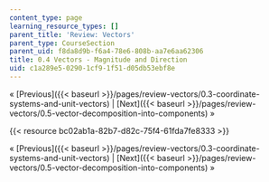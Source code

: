 ```yaml
---
content_type: page
learning_resource_types: []
parent_title: 'Review: Vectors'
parent_type: CourseSection
parent_uid: f8da8d9b-f6a4-78e6-808b-aa7e6aa62306
title: 0.4 Vectors - Magnitude and Direction
uid: c1a289e5-0290-1cf9-1f51-d05db53ebf8e
---
```


« [Previous]({{< baseurl >}}/pages/review-vectors/0.3-coordinate-systems-and-unit-vectors) | [Next]({{< baseurl >}}/pages/review-vectors/0.5-vector-decomposition-into-components) »

{{< resource bc02ab1a-82b7-d82c-75f4-61fda7fe8333 >}}

« [Previous]({{< baseurl >}}/pages/review-vectors/0.3-coordinate-systems-and-unit-vectors) | [Next]({{< baseurl >}}/pages/review-vectors/0.5-vector-decomposition-into-components) »
